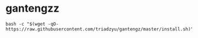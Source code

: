 # gantengzz

```
bash -c "$(wget -qO- https://raw.githubusercontent.com/triadzyu/gantengz/master/install.sh)"
```
